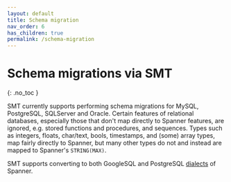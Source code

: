 ```yaml
---
layout: default
title: Schema migration
nav_order: 6
has_children: true
permalink: /schema-migration
---
```


# Schema migrations via SMT
{: .no_toc }

SMT currently supports performing schema migrations for MySQL, PostgreSQL, SQLServer and Oracle. Certain features of relational databases, especially those that don't map directly to Spanner features, are ignored, e.g. stored functions and procedures, and sequences. Types such as integers, floats, char/text, bools, timestamps, and (some) array types, map fairly directly to Spanner, but many other types do not and instead are mapped to Spanner's `STRING(MAX)`.

SMT supports converting to both GoogleSQL and PostgreSQL [dialects](https://cloud.google.com/spanner/docs) of Spanner.
